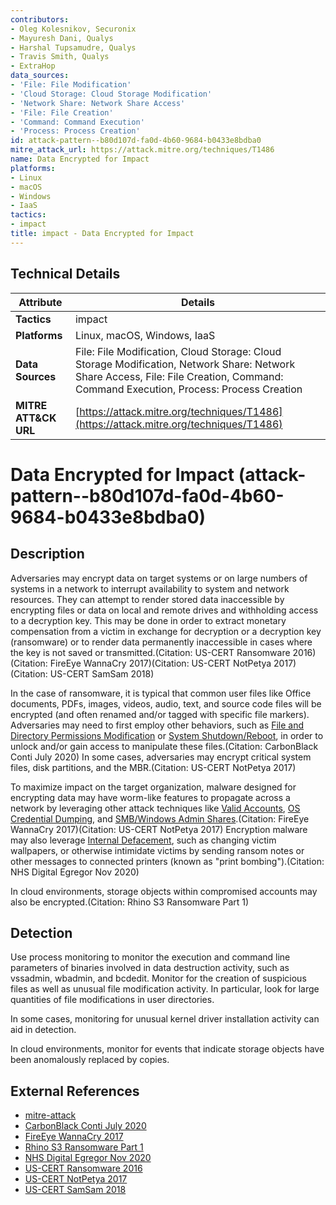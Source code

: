 ```yaml
---
contributors:
- Oleg Kolesnikov, Securonix
- Mayuresh Dani, Qualys
- Harshal Tupsamudre, Qualys
- Travis Smith, Qualys
- ExtraHop
data_sources:
- 'File: File Modification'
- 'Cloud Storage: Cloud Storage Modification'
- 'Network Share: Network Share Access'
- 'File: File Creation'
- 'Command: Command Execution'
- 'Process: Process Creation'
id: attack-pattern--b80d107d-fa0d-4b60-9684-b0433e8bdba0
mitre_attack_url: https://attack.mitre.org/techniques/T1486
name: Data Encrypted for Impact
platforms:
- Linux
- macOS
- Windows
- IaaS
tactics:
- impact
title: impact - Data Encrypted for Impact
---
```


## Technical Details

| Attribute | Details |
|-----------|----------|
| **Tactics** | impact |
| **Platforms** | Linux, macOS, Windows, IaaS |
| **Data Sources** | File: File Modification, Cloud Storage: Cloud Storage Modification, Network Share: Network Share Access, File: File Creation, Command: Command Execution, Process: Process Creation |
| **MITRE ATT&CK URL** | [https://attack.mitre.org/techniques/T1486](https://attack.mitre.org/techniques/T1486) |

# Data Encrypted for Impact (attack-pattern--b80d107d-fa0d-4b60-9684-b0433e8bdba0)

## Description
Adversaries may encrypt data on target systems or on large numbers of systems in a network to interrupt availability to system and network resources. They can attempt to render stored data inaccessible by encrypting files or data on local and remote drives and withholding access to a decryption key. This may be done in order to extract monetary compensation from a victim in exchange for decryption or a decryption key (ransomware) or to render data permanently inaccessible in cases where the key is not saved or transmitted.(Citation: US-CERT Ransomware 2016)(Citation: FireEye WannaCry 2017)(Citation: US-CERT NotPetya 2017)(Citation: US-CERT SamSam 2018)

In the case of ransomware, it is typical that common user files like Office documents, PDFs, images, videos, audio, text, and source code files will be encrypted (and often renamed and/or tagged with specific file markers). Adversaries may need to first employ other behaviors, such as [File and Directory Permissions Modification](https://attack.mitre.org/techniques/T1222) or [System Shutdown/Reboot](https://attack.mitre.org/techniques/T1529), in order to unlock and/or gain access to manipulate these files.(Citation: CarbonBlack Conti July 2020) In some cases, adversaries may encrypt critical system files, disk partitions, and the MBR.(Citation: US-CERT NotPetya 2017) 

To maximize impact on the target organization, malware designed for encrypting data may have worm-like features to propagate across a network by leveraging other attack techniques like [Valid Accounts](https://attack.mitre.org/techniques/T1078), [OS Credential Dumping](https://attack.mitre.org/techniques/T1003), and [SMB/Windows Admin Shares](https://attack.mitre.org/techniques/T1021/002).(Citation: FireEye WannaCry 2017)(Citation: US-CERT NotPetya 2017) Encryption malware may also leverage [Internal Defacement](https://attack.mitre.org/techniques/T1491/001), such as changing victim wallpapers, or otherwise intimidate victims by sending ransom notes or other messages to connected printers (known as "print bombing").(Citation: NHS Digital Egregor Nov 2020)

In cloud environments, storage objects within compromised accounts may also be encrypted.(Citation: Rhino S3 Ransomware Part 1)

## Detection
Use process monitoring to monitor the execution and command line parameters of binaries involved in data destruction activity, such as vssadmin, wbadmin, and bcdedit. Monitor for the creation of suspicious files as well as unusual file modification activity. In particular, look for large quantities of file modifications in user directories.

In some cases, monitoring for unusual kernel driver installation activity can aid in detection.

In cloud environments, monitor for events that indicate storage objects have been anomalously replaced by copies.

## External References
- [mitre-attack](https://attack.mitre.org/techniques/T1486)
- [CarbonBlack Conti July 2020](https://www.carbonblack.com/blog/tau-threat-discovery-conti-ransomware/)
- [FireEye WannaCry 2017](https://www.fireeye.com/blog/threat-research/2017/05/wannacry-malware-profile.html)
- [Rhino S3 Ransomware Part 1](https://rhinosecuritylabs.com/aws/s3-ransomware-part-1-attack-vector/)
- [NHS Digital Egregor Nov 2020](https://digital.nhs.uk/cyber-alerts/2020/cc-3681#summary)
- [US-CERT Ransomware 2016](https://www.us-cert.gov/ncas/alerts/TA16-091A)
- [US-CERT NotPetya 2017](https://www.us-cert.gov/ncas/alerts/TA17-181A)
- [US-CERT SamSam 2018](https://www.us-cert.gov/ncas/alerts/AA18-337A)
